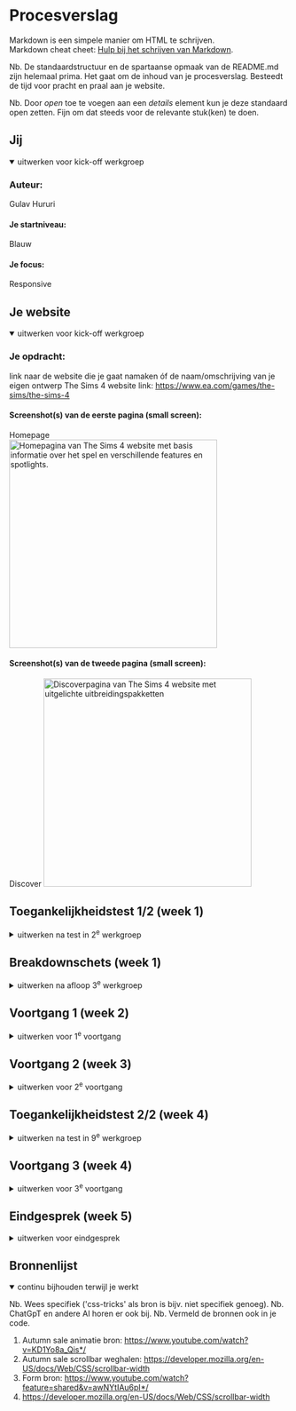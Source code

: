 # Procesverslag
Markdown is een simpele manier om HTML te schrijven.  
Markdown cheat cheet: [Hulp bij het schrijven van Markdown](https://github.com/adam-p/markdown-here/wiki/Markdown-Cheatsheet).

Nb. De standaardstructuur en de spartaanse opmaak van de README.md zijn helemaal prima. Het gaat om de inhoud van je procesverslag. Besteedt de tijd voor pracht en praal aan je website.

Nb. Door *open* toe te voegen aan een *details* element kun je deze standaard open zetten. Fijn om dat steeds voor de relevante stuk(ken) te doen.





## Jij

<details open>
  <summary>uitwerken voor kick-off werkgroep</summary>

  ### Auteur:
  Gulav Hururi

  #### Je startniveau:
  Blauw

  #### Je focus:
 Responsive
 
</details>





## Je website

<details open>
  <summary>uitwerken voor kick-off werkgroep</summary>

  ### Je opdracht:
  link naar de website die je gaat namaken óf de naam/omschrijving van je eigen ontwerp
  The Sims 4 website 
link: https://www.ea.com/games/the-sims/the-sims-4

  #### Screenshot(s) van de eerste pagina (small screen): 
  Homepage   
  <img src="readme-images/screenshothomepage.JPG" width="375px" alt="Homepagina van The Sims 4 website met basis informatie over het spel en verschillende features en spotlights.">

  #### Screenshot(s) van de tweede pagina (small screen):
  Discover 
  <img src="readme-images/screenshotdiscoverpage.JPG" width="375px" alt="Discoverpagina van The Sims 4 website met uitgelichte uitbreidingspakketten">
 
</details>



## Toegankelijkheidstest 1/2 (week 1)

<details>
  <summary>uitwerken na test in 2<sup>e</sup> werkgroep</summary>

  ### Bevindingen
  Lijst met je bevindingen die in de test naar voren kwamen:


Global code: 
- 160 fouten met w3c validator 

Controls: 
- Focus states zijn er wel maar ze zijn niet heel duidelijk. Buttons worden iets donkerder en om de secitons is een dunne lichtblauwe lijn. 

Images: 
- Veel afbeeldingen bevatten tekst, maar dat staat niet in de alt. 

</details>

## Breakdownschets (week 1)

<details>
  <summary>uitwerken na afloop 3<sup>e</sup> werkgroep</summary>

  ### de hele pagina: 
  <img src="readme-images/breakdownhomepageeen.png" width="375px" alt="breakdown van de hele pagina">

   <img src="readme-images/breakdownhomepagetwee.png" width="375px" alt="breakdown van de hele pagina">

  <img src="readme-images/breakdownnewlyreleased.pngd" width="375px" alt="breakdown van de hele pagina">

  ### dynamisch deel (bijv menu): 
  <img src="readme-images/breakdownfooter.png" width="375px" alt="breakdown van een dynamisch deel">


</details>

## Voortgang 1 (week 2)

<details>
  <summary>uitwerken voor 1<sup>e</sup> voortgang</summary>

  ### Stand van zaken
  Voordat ik het vak FED volgde heb ik nog nooit met grids gewerkt. Ik deed eigenlijk alles met een flexbox. Op The Sims 4 website staan verschillende secties met afbeeldingen en tekst waarvoor het wel heel handig is om een grid te gebruiken, zoals de "Spotlight" section in mijn website. Daar staan 3 articles waarvan de eerste de gehele breedte is van de andere 2 naast elkaar. In de les hebben we natuurlijk geleerd hoe dat moest dus wilde ik het graag zelf uitproberen. Ik vond het lastig om onder de knie te krijgen hoe een grid werkt, omdat ik me niet zo goed kon inbeelden welke waardes op welke plek staan. Na even geoefend te hebben met de opdrachten op DLO snapte ik het wat beter en ben ik aan de slag gegaan met grids in de "Spotlight" section van mijn website. 

  <img src="readme-images/spotlightsectiongrid.png" width="375px" alt="Spotlight Sectie met grid">

  ### Agenda voor meeting
  samen met je groepje opstellen

  | student 1      | student 2          | student 3    | student 4        |
  | ---            | ---                | ---          | ---              |
  | dit bespreken  | en dit             | en ik dit    | en dan ik dat    |
  | en dat ook nog | dit als er tijd is | nog een punt | dit wil ik zeker |
  | ...            | ...                | ...          | ...              |

Agenda: 
- Werken met de grid functie 
- Welke html structurerende elementen zjin het best om te gebruiken
- Linkjes en buttons 

  ### Verslag van meeting
  hier na afloop snel de uitkomsten van de meeting vastleggen

  Tijdens het eerste voortgangsgesprek heb ik gevraagd of alles ook echt een link moest zijn, aangezien de linkjes op de echte website naar allemaal andere pagina's leiden en je maar 2 pagina's hoeft te maken. Alle linkjes mogen leiden naar de tweede pagina die je maakt. Het werd toen duidelijk dat alle linkjes op de pagina mogen leiden naar de tweede pagina die je maakt. 

  Verder had ik wat vragen over de grid functie, maar toen ik er thuis mee aan de slag ging was het al gelukt. 
</details>

## Voortgang 2 (week 3)

<details>
  <summary>uitwerken voor 2<sup>e</sup> voortgang</summary>

  ### Stand van zaken
  hier dit ging goed & dit was lastig (neem ook screenshots op van delen van je website en code)

  Ik vond het best lastig om van normale classes te switchen naar psuedo classes, omdat ik ineens moest gaan nadenken over welk element waar staat en welke class ik moet gebruiken om alleen dat element te stylen. 

  Ik kreeg bijvoorbeeld dit stuk van mijn section maar niet goed: 
  <img src="readme-images/folluwussection.png" width="375px" alt="Follow us section">

  Alles stond te dicht op elkaar en ik wist ook niet zo goed waardoor het kwam. Uiteindelijk heb ik besloten om de  "See all" button weg te laten, omdat het sowieso niet echt toegevoegde waarde had in mijn versie van de website. 

 Na even geoefend te hebben met de psuedo elementen ging het steeds beter, en kon ik bepaalde elementen stylen zonder dat andere elementen meeveranderden, zoals hier: 

  <img src="readme-images/article.png" width="375px" alt="Article met teksten op een andere manier gestyled">



</details>

## Toegankelijkheidstest 2/2 (week 4)

<details>
  <summary>uitwerken na test in 9<sup>e</sup> werkgroep</summary>

  ### Bevindingen
  Lijst met je bevindingen die in de test naar voren kwamen (geef ook aan wat er verbeterd is):

- Keyboard: 
focus style is nu veel duidelijker doordat ik een dikke blauwe border heb gemaakt voor de focusstate 

- Images: 
In de alt van afbeeldingen met tekst staat nu ook de tekst. 



</details>





## Voortgang 3 (week 4)

<details>
  <summary>uitwerken voor 3<sup>e</sup> voortgang</summary>

  ### Stand van zaken
  hier dit ging goed & dit was lastig (neem ook screenshots op van delen van je website en code)

  Hier ging ik bezig met dingen als een form en hamburgermenu. Het hamburgermenu vond ik wel lastig om te maken. Ik had namelijk een code van YouTube die ik wel begreep, maar tijdens het gesprek kwam ik erachter dat dat niet de juiste maniier was. Ik had de les waarin het hamurgermenu besproken werd ook gemist, maar na het oefenen met opdrachten van DLO, en wat aanpassingen te doen is het me gelukt om een mooi en werkend hamurgermenu te maken. 

  Ook heb ik besloten om de caroussel helemaal weg te laten, en er gewoon een horizontaal scrollbare section van te maken met overflow-x. 
   <img src="readme-images/features.png" width="375px" alt="Features Section">

  Ook was ik helemaal vergeten om mobile first te beginnen. Alles is wel responsive, maar ik heb dus van een groot naar een klein scherm gewerkt. 


  ### Agenda voor meeting
  samen met je groepje opstellen

  | student 1      | student 2          | student 3    | student 4        |
  | ---            | ---                | ---          | ---              |
  | dit bespreken  | en dit             | en ik dit    | en dan ik dat    |
  | en dat ook nog | dit als er tijd is | nog een punt | dit wil ik zeker |
  | ...            | ...                | ...          | ...              |

Agenda: 
- Hamburgermenu 
- Caroussel 
- Form 

  ### Verslag van meeting
  hier na afloop snel de uitkomsten van de meeting vastleggen

  - Het hamburgermenu moet ik nog aanpassen, omdat ik eigenlijk een soort css code in js heb gezet, terwijl dat niet de bedoeling is. En ik moet erop letten dat de knop om het hamburgermenu te openen en de knop om het menu te sluiten op dezelfde plek staan. 
  - Caroussel of weglaten of ervoor zorgen dat ik het helemaal begrijp. In plaats van een caroussel kan ik de afbeeldingen en tekst ook naast elkaar zetten en met css kunnen laten scrollen. 
  - Form focus state wat duidelijker maken en in de focusstate al feedback geven met :focus valid. 

</details>

## Eindgesprek (week 5)

<details>
  <summary>uitwerken voor eindgesprek</summary>

  ### Je uitkomst - karakteristiek screenshots:
  <img src="readme-images/uitkomstwcag1.JPG" width="375px" alt="uitomst">
  <img src="readme-images/uitkomstwcag2.JPG" width="375px" alt="uitomst">
  <img src="readme-images/uitkomstwcag3.JPG" width="375px" alt="uitomst">
  <img src="readme-images/uitkomstwcag4.JPG" width="375px" alt="uitomst">
  <img src="readme-images/uitkomstwcag5.JPG" width="375px" alt="uitomst">


Toen ik mijn website uploadde op github zag ik dat de website niet goed werkt op Safari. De footer en header zien er bijvoorbeeld zo uit: 
 <img src="readme-images/safarifooter.png" width="375px" alt="Footer op Safari">
<img src="readme-images/safariheader.png" width="375px" alt="Header op Safari">

Een paar andere sections zien er ook niet uit zoals het hoort, maar als je de website opent op FireFox ziet het er wel goed uit. Ik vind het jammer dat het niet werkt zoals het hoort, maar ik had helaas geen tijd meer om dit op te lossen. Gelukkig werken alle functies gewoon zoals het hoort op FireFox. 
 
Verder pakt de focus state ook niet goed op de image linkjes in mijn footer: 
<img src="readme-images/focusfooter.png" width="375px" alt="Focus op image in de footer">

Ik snap niet zo goed hoe dat komt. Ik heb het proberen op te lossen maar ik kwam er helaas niet uit. 
</details>




## Bronnenlijst

<details open>
  <summary>continu bijhouden terwijl je werkt</summary>

  Nb. Wees specifiek ('css-tricks' als bron is bijv. niet specifiek genoeg). 
  Nb. ChatGpT en andere AI horen er ook bij.
  Nb. Vermeld de bronnen ook in je code.

  1. Autumn sale animatie bron: https://www.youtube.com/watch?v=KD1Yo8a_Qis*/
  2. Autumn sale scrollbar weghalen: https://developer.mozilla.org/en-US/docs/Web/CSS/scrollbar-width
  3. Form bron: https://www.youtube.com/watch?feature=shared&v=awNYtIAu6pI*/
  4. https://developer.mozilla.org/en-US/docs/Web/CSS/scrollbar-width

</details>